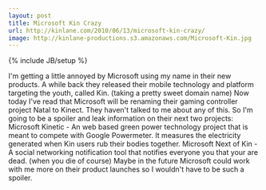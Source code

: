 ```yaml
---
layout: post
title: Microsoft Kin Crazy
url: http://kinlane.com/2010/06/13/microsoft-kin-crazy/
image: http://kinlane-productions.s3.amazonaws.com/Microsoft-Kin.jpg
---
```

{% include JB/setup %}
<p>
     I'm getting a little annoyed by Microsoft using my name in their new products. A while back they released their mobile technology and platform targeting the youth, called Kin. (taking a pretty sweet domain name) Now today I've read that Microsoft will be renaming their gaming controller project Natal to Kinect. They haven't talked to me about any of this. So I'm going to be a spoiler and leak information on their next two projects: Microsoft Kinetic - An web based green power technology project that is meant to compete with Google Powermeter. It measures the electricity generated when Kin users rub their bodies together. Microsoft Next of Kin - A social networking notification tool that notifies everyone you that your are dead. (when you die of course) Maybe in the future Microsoft could work with me more on their product launches so I wouldn't have to be such a spoiler.
</p>